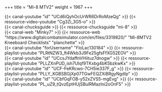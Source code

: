 +++
title = "Mi-8 MTV2"
weight = 1967
+++

<div class="contenu"> <!-- le hangar de Sklang //-->
{{< canal-youtube "id" "UCd6iQyhOcUrWR6DrRoMzeQg" >}}
{{< ressource-video-youtube "Cg3Zi_3G5-o" >}}
</div>

<div class="contenu"> <!-- Chuck's guide //-->
{{< canal-chucksguide >}}
{{< ressource-chucksguide "mi-8" >}}
</div>

<div class="contenu de_qualite"> <!-- Minky7 //-->
{{< canal-web "Minky7" >}}
{{< ressource-web "https://www.digitalcombatsimulator.com/en/files/3319820/" "Mi-8MTV2 Kneeboard Checklists" "planchette" >}}
</div>

<div class="contenu"> <!-- Flo_The_Schlapen //-->
{{< canal-youtube "forUsername" "FloLac130184" >}}
{{< ressource-playlist-youtube "PLRtNZW3_ft4Wkb3J9Fe25gfsFfXG52EOV" >}}
</div>

<div class="contenu"> <!-- vsTerminus //-->
{{< canal-youtube "id" "UCcsJYdaffnVHiituz7dnogw" >}}
{{< ressource-playlist-youtube "PLLZXnPUD_ish7UIqf9TKxbg4bK5bzkwKx" >}}
</div>

<div class="contenu"> <!-- Deephack //-->
{{< canal-youtube "id" "UCF-FeKRcwo-7CH5ie337F_g" >}}
{{< ressource-playlist-youtube "PLLY_KGBSBGjXp07TGwFEQZXiBRgyNgdIp" >}}
</div>

<div class="contenu"> <!-- Commander Steinsch //-->
{{< canal-youtube "id" "UCbfGqFOB-y52xZVS5-mgEvg" >}}
{{< ressource-playlist-youtube "PL_uZ9_tQvzEptHUjSBulRMazIni2oOnF5" >}}
</div>

